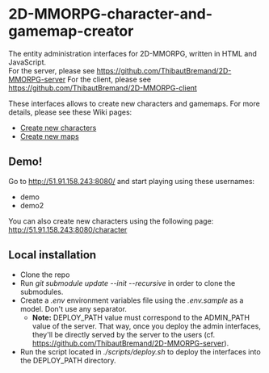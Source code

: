 # 2D-MMORPG-character-and-gamemap-creator
The entity administration interfaces for 2D-MMORPG, written in HTML and JavaScript.  
For the server, please see https://github.com/ThibautBremand/2D-MMORPG-server
For the client, please see https://github.com/ThibautBremand/2D-MMORPG-client  

These interfaces allows to create new characters and gamemaps. For more details, please see these Wiki pages:
- [Create new characters](https://github.com/ThibautBremand/2D-MMORPG-client/wiki/Create-new-characters)
- [Create new maps](https://github.com/ThibautBremand/2D-MMORPG-client/wiki/Create-new-maps)

## Demo!  
Go to http://51.91.158.243:8080/ and start playing using these usernames:
- demo
- demo2

You can also create new characters using the following page: http://51.91.158.243:8080/character

## Local installation

- Clone the repo
- Run *git submodule update --init --recursive* in order to clone the submodules.
- Create a *.env* environment variables file using the *.env.sample* as a model. Don't use any separator.
    - **Note:** DEPLOY_PATH value must correspond to the ADMIN_PATH value of the server. That way, once you deploy the admin interfaces, they'll be directly served by the server to the users (cf. https://github.com/ThibautBremand/2D-MMORPG-server).
- Run the script located in *./scripts/deploy.sh* to deploy the interfaces into the DEPLOY_PATH directory.